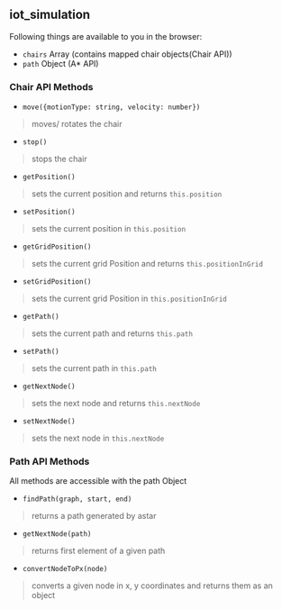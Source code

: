 ## iot_simulation

Following things are available to you in the browser:

- `chairs` Array (contains mapped chair objects(Chair API))
- `path` Object (A* API)

### Chair API Methods

- `move({motionType: string, velocity: number})`
> moves/ rotates the chair

- `stop()`
> stops the chair

- `getPosition()`
> sets the current position and returns `this.position`

- `setPosition()`
> sets the current position in `this.position`

- `getGridPosition()`
> sets the current grid Position and returns `this.positionInGrid`

- `setGridPosition()`
> sets the current grid Position in `this.positionInGrid`

- `getPath()`
> sets the current path and returns `this.path`

- `setPath()`
> sets the current path in `this.path`

- `getNextNode()`
> sets the next node and returns `this.nextNode`

- `setNextNode()`
> sets the next node in `this.nextNode`

### Path API Methods
All methods are accessible with the path Object

- `findPath(graph, start, end)`
> returns a path generated by astar

- `getNextNode(path)`
> returns first element of a given path

- `convertNodeToPx(node)`
> converts a given node in x, y coordinates and returns them as an object
